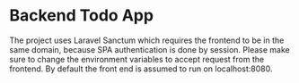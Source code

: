 # Backend Todo App

The project uses Laravel Sanctum which requires the frontend to be in the same domain, because SPA authentication is done by session.
Please make sure to change the environment variables to accept request from the frontend. By default the front end is assumed to run on localhost:8080.
